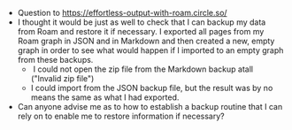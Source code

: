 - Question to https://effortless-output-with-roam.circle.so/
- I thought it would be just as well to check that I can backup my data from Roam and restore it if necessary. I exported all pages from my Roam graph in JSON and in Markdown and then created a new, empty graph in order to see what would happen if I imported to an empty graph from these backups.
    -  I could not open the zip file from the Markdown backup atall ("Invalid zip file")
    - I could import from the JSON backup file, but the result was by no means the same as what I had exported.
- Can anyone advise me as to how to establish a backup routine that I can rely on to enable me to restore information if necessary?
